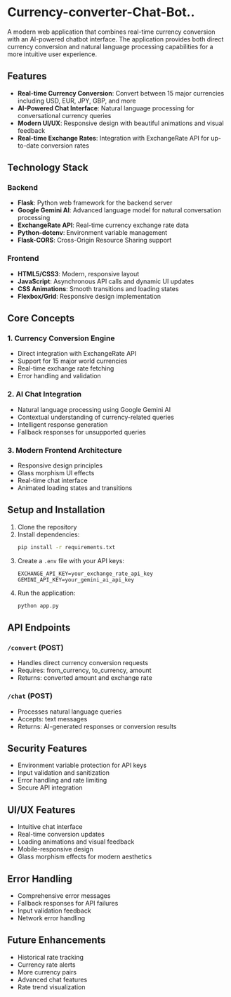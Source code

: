 # Currency-converter-Chat-Bot..

A modern web application that combines real-time currency conversion with an AI-powered chatbot interface. The application provides both direct currency conversion and natural language processing capabilities for a more intuitive user experience.

## Features

- **Real-time Currency Conversion**: Convert between 15 major currencies including USD, EUR, JPY, GBP, and more
- **AI-Powered Chat Interface**: Natural language processing for conversational currency queries
- **Modern UI/UX**: Responsive design with beautiful animations and visual feedback
- **Real-time Exchange Rates**: Integration with ExchangeRate API for up-to-date conversion rates

## Technology Stack

### Backend
- **Flask**: Python web framework for the backend server
- **Google Gemini AI**: Advanced language model for natural conversation processing
- **ExchangeRate API**: Real-time currency exchange rate data
- **Python-dotenv**: Environment variable management
- **Flask-CORS**: Cross-Origin Resource Sharing support

### Frontend
- **HTML5/CSS3**: Modern, responsive layout
- **JavaScript**: Asynchronous API calls and dynamic UI updates
- **CSS Animations**: Smooth transitions and loading states
- **Flexbox/Grid**: Responsive design implementation

## Core Concepts

### 1. Currency Conversion Engine
- Direct integration with ExchangeRate API
- Support for 15 major world currencies
- Real-time exchange rate fetching
- Error handling and validation

### 2. AI Chat Integration
- Natural language processing using Google Gemini AI
- Contextual understanding of currency-related queries
- Intelligent response generation
- Fallback responses for unsupported queries

### 3. Modern Frontend Architecture
- Responsive design principles
- Glass morphism UI effects
- Real-time chat interface
- Animated loading states and transitions

## Setup and Installation

1. Clone the repository
2. Install dependencies:
   ```bash
   pip install -r requirements.txt
   ```
3. Create a `.env` file with your API keys:
   ```env
   EXCHANGE_API_KEY=your_exchange_rate_api_key
   GEMINI_API_KEY=your_gemini_ai_api_key
   ```
4. Run the application:
   ```bash
   python app.py
   ```

## API Endpoints

### `/convert` (POST)
- Handles direct currency conversion requests
- Requires: from_currency, to_currency, amount
- Returns: converted amount and exchange rate

### `/chat` (POST)
- Processes natural language queries
- Accepts: text messages
- Returns: AI-generated responses or conversion results

## Security Features

- Environment variable protection for API keys
- Input validation and sanitization
- Error handling and rate limiting
- Secure API integration

## UI/UX Features

- Intuitive chat interface
- Real-time conversion updates
- Loading animations and visual feedback
- Mobile-responsive design
- Glass morphism effects for modern aesthetics

## Error Handling

- Comprehensive error messages
- Fallback responses for API failures
- Input validation feedback
- Network error handling

## Future Enhancements

- Historical rate tracking
- Currency rate alerts
- More currency pairs
- Advanced chat features
- Rate trend visualization
